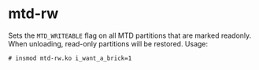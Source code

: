 mtd-rw
======

Sets the `MTD_WRITEABLE` flag on all MTD partitions that are
marked readonly. When unloading, read-only partitions will be
restored. Usage:
````
# insmod mtd-rw.ko i_want_a_brick=1
````

